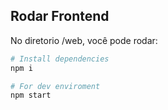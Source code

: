 ## Rodar Frontend

No diretorio /web, você pode rodar:

```bash
# Install dependencies
npm i

# For dev enviroment
npm start
```